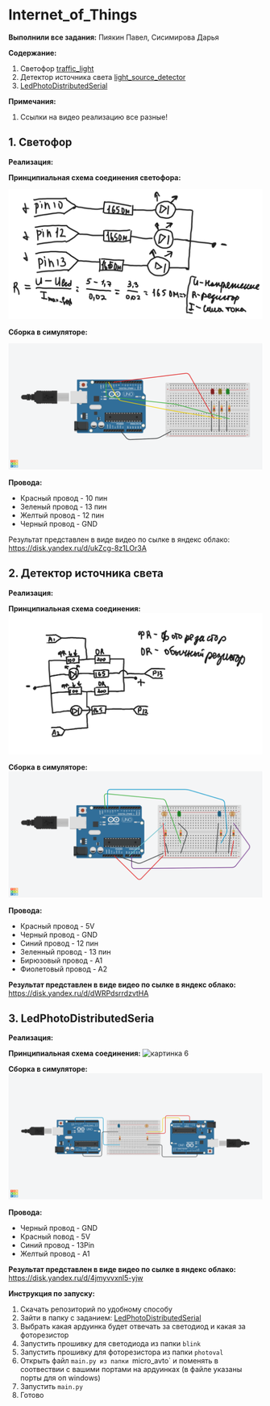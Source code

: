 # Internet_of_Things
**Выполнили все задания:** Пиякин Павел, Сисимирова Дарья

**Содержание:**

1. Светофор [traffic_light](https://github.com/Deppkepa/Internet_of_Things/tree/main/traffic_light)
2. Детектор источника света [light_source_detector](https://github.com/Deppkepa/Internet_of_Things/tree/main/light_source_detector)
3. [LedPhotoDistributedSerial](https://github.com/Deppkepa/Internet_of_Things/tree/main/LedPhotoDistributedSerial)

**Примечания:**
1. Ссылки на видео реализацию все разные!

## 1. Светофор
**Реализация:**

**Принципиальная схема соединения светофора:**

![картинка 1](https://github.com/Deppkepa/Internet_of_Things/blob/main/images/null%20(1).png)

**Сборка в симуляторе:**

![картинка 2](https://github.com/Deppkepa/Internet_of_Things/blob/main/images/Grand%20Tumelo-Jaban.png)

**Провода:**

* Красный провод - 10 пин
* Зеленый провод - 13 пин
* Желтый провод - 12 пин
* Черный провод - GND

Результат представлен в виде видео по сылке в яндекс облако: https://disk.yandex.ru/d/ukZcg-8z1LOr3A
## 2. Детектор источника света
**Реализация:**

**Принципиальная схема соединения:**
![картинка 4](https://github.com/Deppkepa/Internet_of_Things/blob/main/images/детектор%20источника%20света.png)

**Сборка в симуляторе:**
![картинка 5](https://github.com/Deppkepa/Internet_of_Things/blob/main/images/Tremendous%20Borwo-Duup.png)

**Провода:**

* Красный провод - 5V
* Черный провод - GND
* Синий провод - 12 пин
* Зеленный провод - 13 пин
* Бирюзовый провод - A1
* Фиолетовый провод - A2

**Результат представлен в виде видео по сылке в яндекс облако:** https://disk.yandex.ru/d/dWRPdsrrdzvtHA

## 3. LedPhotoDistributedSeria
**Реализация:**

**Принципиальная схема соединения:**
![картинка 6]()

**Сборка в симуляторе:**
![картинка 7](https://github.com/Deppkepa/Internet_of_Things/blob/main/images/микроконтролеры.png)

**Провода:**

* Черный провод - GND
* Красный повод - 5V
* Синий провод - 13Pin
* Желтый провод - A1

**Результат представлен в виде видео по сылке в яндекс облако:**  https://disk.yandex.ru/d/4jmyvvxnl5-yjw

**Инструкция по запуску:**
 1. Скачать репозиторий по удобному способу
 2. Зайти в папку с заданием: [LedPhotoDistributedSerial](https://github.com/Deppkepa/Internet_of_Things/tree/main/LedPhotoDistributedSerial)
 3. Выбрать какая ардуинка будет отвечать за светодиод и какая за фоторезистор
 4. Запустить прошивку для светодиода из папки `blink`
 5. Запустить прошивку для фоторезистора из папки `photoval`
 6. Открыть файл `main.py из папки `micro_avto` и поменять в соотвествии с вашими портами на ардуинках (в файле указаны порты для оп windows)
 7. Запустить `main.py`
 8. Готово
